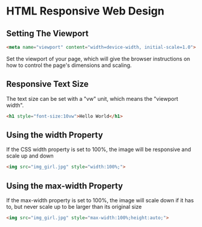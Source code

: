 # HTML Responsive Web Design


## Setting The Viewport

```html
<meta name="viewport" content="width=device-width, initial-scale=1.0">
```
Set the viewport of your page, which will give the browser instructions on how to control the page's dimensions and scaling.


## Responsive Text Size

The text size can be set with a "vw" unit, which means the "viewport width".
```html
<h1 style="font-size:10vw">Hello World</h1>
```

## Using the width Property

If the CSS width property is set to 100%, the image will be responsive and scale up and down

```html
<img src="img_girl.jpg" style="width:100%;">
```

## Using the max-width Property

If the max-width property is set to 100%, the image will scale down if it has to, but never scale up to be larger than its original size

```html
<img src="img_girl.jpg" style="max-width:100%;height:auto;">
```
